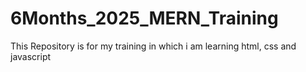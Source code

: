 # 6Months_2025_MERN_Training
 This Repository is for my training in which i am learning html, css and javascript
